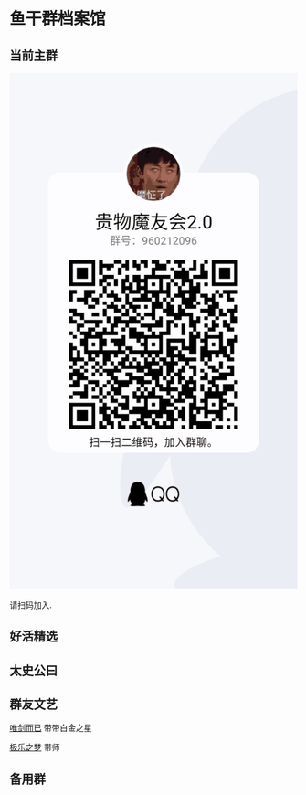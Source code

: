 # 鱼干群档案馆

## 当前主群

![二维码](2021-01-19-00-49-58.png)

请扫码加入.

## 好活精选

## 太史公曰

## 群友文艺

[唯剑而已](https://m.qidian.com/book/1025458662) 带带白金之星

[极乐之梦](https://github.com/trotsky1997/elysium_dream) 带师

## 备用群
